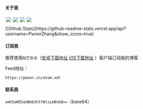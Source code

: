 #### 关于我

<p>    
    <a href="https://github.com/PwnerZhang" target="_blank">
    <img style="margin:3px" src="https://4m.cn/BrHHa" align="left" />
    </a>&nbsp;
    <a href="https://www.zhihu.com/people/zzZain" target="_blank">
    <img style="margin:3px" src="https://4m.cn/WLy5P" align="left" />
    </a>&nbsp;
    <a href="https://space.bilibili.com/223324122" target="_blank">
    <img style="margin:3px"  src="https://4m.cn/SkGaC" align="left" />
    </a>&nbsp;
    <a href="https://m.okjike.com/users/2ebc492e-aac0-4aab-8580-a89dadbe2ddb" target="_blank">
    <img style="margin:3px"  src="https://4m.cn/q230s" align="left" />
    </a>
</p>
![Github Stats](https://github-readme-stats.vercel.app/api?username=PwnerZhang&show_icons=true)


#### 订阅我

推荐使用`轻芒杂志`（[安卓下载地址](https://www.coolapk.com/apk/com.wandoujia) [iOS下载地址](https://apps.apple.com/cn/app/id1121520457) ）客户端订阅我的博客

Feed地址：

```shell
https://pwner.cn/atom.xml
```

#### 联系我

`emh5aW55aUBmb3htYWlsLmNvbQ==`（base64）